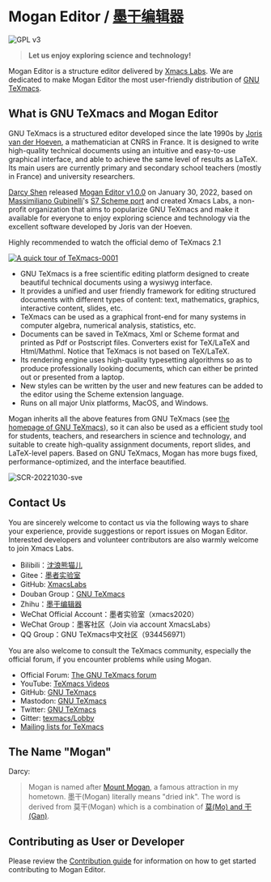 # Mogan Editor / [墨干编辑器](README_ZH.md)
![GPL v3](http://www.gnu.org/graphics/gplv3-127x51.png)

> **Let us enjoy exploring science and technology!**

Mogan Editor is a structure editor delivered by [Xmacs Labs](https://github.com/XmacsLabs). We are dedicated to make Mogan Editor the most user-friendly distribution of [GNU TeXmacs](https://www.texmacs.org).

## What is GNU TeXmacs and Mogan Editor

GNU TeXmacs is a structured editor developed since the late 1990s by [Joris van der Hoeven](http://www.texmacs.org/joris/main/joris.html), a mathematician at CNRS in France. It is designed to write high-quality technical documents using an intuitive and easy-to-use graphical interface, and able to achieve the same level of results as LaTeX. Its main users are currently primary and secondary school teachers (mostly in France) and university researchers.

[Darcy Shen](http://texmacs.org/tmweb/contribute/team-sadhen.en.html) released [Mogan Editor v1.0.0](https://github.com/XmacsLabs/mogan/releases/tag/v1.0.0) on January 30, 2022, based on [Massimiliano Gubinelli](http://texmacs.org/tmweb/contribute/team-massimiliano.en.html)'s [S7 Scheme port](https://lists.gnu.org/archive/html/texmacs-dev/2021-01/msg00009.html) and created Xmacs Labs, a non-profit organization that aims to popularize GNU TeXmacs and make it available for everyone to enjoy exploring science and technology via the excellent software developed by Joris van der Hoeven.

Highly recommended to watch the official demo of TeXmacs 2.1

[![A quick tour of TeXmacs-0001](https://user-images.githubusercontent.com/32867606/198896005-72077867-bd0f-4223-9f87-099ec3815ba5.png)](https://youtu.be/H46ON2FB30U)

- GNU TeXmacs is a free scientific editing platform designed to create beautiful technical documents using a wysiwyg interface.
- It provides a unified and user friendly framework for editing structured documents with different types of content: text, mathematics, graphics, interactive content, slides, etc.
- TeXmacs can be used as a graphical front-end for many systems in computer algebra, numerical analysis, statistics, etc.
- Documents can be saved in TeXmacs, Xml or Scheme format and printed as Pdf or Postscript files. Converters exist for TeX/LaTeX and Html/Mathml. Notice that TeXmacs is not based on TeX/LaTeX.
- Its rendering engine uses high-quality typesetting algorithms so as to produce professionally looking documents, which can either be printed out or presented from a laptop.
- New styles can be written by the user and new features can be added to the editor using the Scheme extension language.
- Runs on all major Unix platforms, MacOS, and Windows.

Mogan inherits all the above features from GNU TeXmacs (see [the homepage of GNU TeXmacs](https://www.texmacs.org)), so it can also be used as a efficient study tool for students, teachers, and researchers in science and technology, and suitable to create high-quality assignment documents, report slides, and LaTeX-level papers. Based on GNU TeXmacs, Mogan has more bugs fixed, performance-optimized, and the interface beautified.

![SCR-20221030-sve](https://user-images.githubusercontent.com/32867606/198899063-e8a4aab4-176f-4e2c-94e3-20656984f39b.png)

## Contact Us
You are sincerely welcome to contact us via the following ways to share your experience, provide suggestions or report issues on Mogan Editor. Interested developers and volunteer contributors are also warmly welcome to join Xmacs Labs.
- Bilibili：[沈浪熊猫儿](https://space.bilibili.com/28058658) 
- Gitee：[墨者实验室](https://gitee.com/XmacsLabs/) 
- GitHub: [XmacsLabs](https://github.com/XmacsLabs)
- Douban Group：[GNU TeXmacs](https://www.douban.com/group/texmacs/)
- Zhihu：[墨干编辑器](https://www.zhihu.com/people/xmacs)
- WeChat Official Account：墨者实验室（xmacs2020）
- WeChat Group：墨客社区（Join via account XmacsLabs）
- QQ Group：GNU TeXmacs中文社区（934456971）

You are also welcome to consult the TeXmacs community, especially the official forum, if you encounter problems while using Mogan.
- Official Forum: [The GNU TeXmacs forum](http://forum.texmacs.cn) 
- YouTube: [TeXmacs Videos](https://www.youtube.com/channel/UCLaZZkOj3GPYFu9pVsEbthg)
- GitHub: [GNU TeXmacs](https://github.com/texmacs) 
- Mastodon: [GNU TeXmacs](https://mathstodon.xyz/@gnu_texmacs)
- Twitter: [GNU TeXmacs](https://twitter.com/gnu_texmacs) 
- Gitter: [texmacs/Lobby](https://gitter.im/texmacs/Lobby) 
- [Mailing lists for TeXmacs](https://www.texmacs.org/tmweb/home/ml.en.html) 


## The Name "Mogan"
Darcy:
> Mogan is named after [Mount Mogan](https://en.wikipedia.org/wiki/Mount_Mogan), a famous attraction in my hometown. 墨干(Mogan) literally means "dried ink". The word is derived from 莫干(Mogan) which is a combination of [莫(Mo) and 干(Gan)](https://en.wikipedia.org/wiki/Gan_Jiang_and_Mo_Ye).

## Contributing as User or Developer
Please review the [Contribution guide](CONTRIBUTING.md) for information on how to get started contributing to Mogan Editor.

